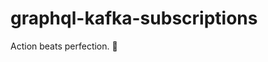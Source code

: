 # graphql-kafka-subscriptions

<!-- INSPIRATIONAL_QUOTE_START -->
Action beats perfection.
🦖
<!-- INSPIRATIONAL_QUOTE_END -->
